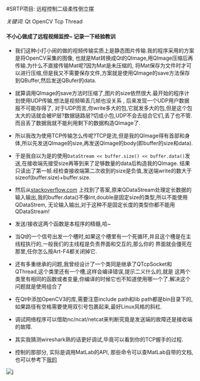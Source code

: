 #SRTP项目: 远程控制二级柔性倒立摆

*关键词*: Qt OpenCV Tcp Thread

#### 不小心做成了远程视频监控~ 记录一下经验教训

* 我们这种小打小闹的做的视频传输实质上是静态图片传输.我的程序采用的方案是将OpenCV采集的图像,
也就是Mat转换成Qt的QImage,用QImage压缩后再传输.为什么不直接传输Mat呢?因为Mat是未压缩的,
将Mat保存为文件时才可以进行压缩,但是我又不需要保存文件,方案就是使用QImage的save方法保存到QBuffer,然后发送QBufer的data.

* 就算调用QImage的save方法时压缩了,图片的size依然很大.最开始的程序计划使用UDP传输,想法是视频嘛丢几帧也没关系 ,
后来发现一个UDP用户数据报不可能存得了,
对于UDP而言,你write多大的包,它就发多大的包,但是这个包太大的话就会被IP层?数据链路层?切成小包,UDP不会去组合它们,丢了也不管.
而且丢了数据我就不能利用剩下的数据构造QImage了.

* 所以我改为使用TCP传输怎么传呢?TCP是流,但是我的QImage得有首部和身体,所以先发送QImage的size,再发送QImage的body(即buffer的size和data).

* 于是我自以为是的使用`DataStream << buffer.size() << buffer.data()`发送,在接收端先接受size再等到来了足够数量的data后构造我的QImage.
结果只读出了第一帧.经检查接收端第二次收到的size是负值,发送端write的数大于sizeof(buffer.size)+buffer.size.

* 然后从[stackoverflow.com](http://stackoverflow.com/questions/24379915/receiving-raw-image-data-through-tcp-for-display-using-qt)
上找到了答案,原来QDataStream处理定长数据的输入输出,我的buffer.data()不像int,double是固定size的类型,所以不能使用QDataStrem,
无论输入输出,对于这种不是固定长度的类型你都不能用QDataStream!

* 发送/接收这两个函数是本程序的精髓,哈~

* 当Qt的一个信号出发一个槽时,如果这个槽里有一个死循环,并且这个槽是在主线程执行的,一般我们的主线程是负责界面和交互的,那么你的
界面就会僵死在那里,任你怎么按Art-F4都关闭掉它.

* 还有多重继承的问题,我曾经设计了一个类同是继承了QTcpSocket和QThread,这个类里还有一个槽,这样会编译错误,提示二义什么的,就是
这两个类里有相同的函数或者变量,你编译的时候它也不知道使用哪一个了.解决这个问题就是使用组合了

* 在Qt中添加OpenCV3的库,需要注意include path和lib path都是bin目录下的,如果路径有空格需要使用双引号包裹起来,最好Linux风格的斜杠.

* 调试网络程序可以借助nc/ncat/netcat来判断究竟是发送端的故障还是接收端的故障.

* 其实我猜测wireshark熟的话更好调试,毕竟可以看到你的TCP握手的过程.

* 控制的那部分, 实际是调用MatLab的API, 那些命令可以查MatLab自带的文档, 也可以参考下[我的](http://28hua.org/post/2014-10/remote_control_matlab)


![j](https://github.com/28hua/srtp/blob/master/j.png)

